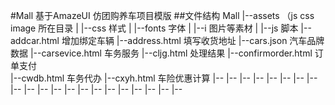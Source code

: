 #Mall 基于AmazeUI
 仿团购养车项目模版
##文件结构
    Mall
 |--assets  （js css image 所在目录
 |  |--css 样式
 |  |--fonts 字体
 |  |--i 图片等素材
 |  |--js 脚本
 |--addcar.html           增加绑定车辆
 |--address.html          填写收货地址
 |--cars.json             汽车品牌数据
 |--carsevice.html        车务服务 
 |--cljg.html             处理结果
 |--confirmorder.html     订单支付	
 |--cwdb.html             车务代办
 |--cxyh.html             车险优惠计算
 |--
 |--
 |--
 |--
 |--
 |--
 |--
 |--
 |--
 |--
 |--
 |--
 |--
 |--
 |--
 |--
 |--
 |--
 |--
 |--
 |--